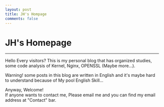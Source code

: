 ```yaml
---
layout: post
title: JH's Hompage
comments: false
---
```


# JH's Homepage

---

Hello Every visitors? This is my personal blog that has organized studies, some code analysis of
Kernel, Nginx, OPENSSL (Maybe more...).  


Warning! some posts in this blog are written in English and it's maybe hard to understand because of
My pool English Skill...


Anyway, Welcome!  
If anyone wants to contact me, Please email me and you can find my email address at "Contact" bar.
